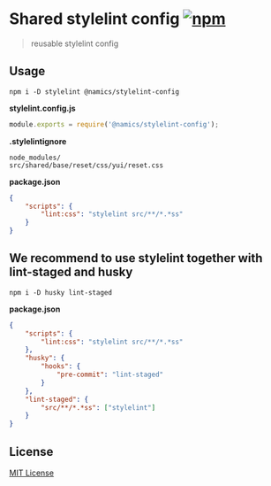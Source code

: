 # Shared stylelint config [![npm](https://img.shields.io/npm/v/@namics/stylelint-config.svg)](https://www.npmjs.com/package/@namics/stylelint-config)

> reusable stylelint config

## Usage

`npm i -D stylelint @namics/stylelint-config`

**stylelint.config.js**

```js
module.exports = require('@namics/stylelint-config');
```

**.stylelintignore**

```
node_modules/
src/shared/base/reset/css/yui/reset.css
```

**package.json**

```json
{
	"scripts": {
		"lint:css": "stylelint src/**/*.*ss"
	}
}
```

## We recommend to use stylelint together with lint-staged and husky

`npm i -D husky lint-staged`

**package.json**

```json
{
	"scripts": {
		"lint:css": "stylelint src/**/*.*ss"
	},
	"husky": {
		"hooks": {
			"pre-commit": "lint-staged"
		}
	},
	"lint-staged": {
		"src/**/*.*ss": ["stylelint"]
	}
}
```

## License

[MIT License](./LICENSE)
